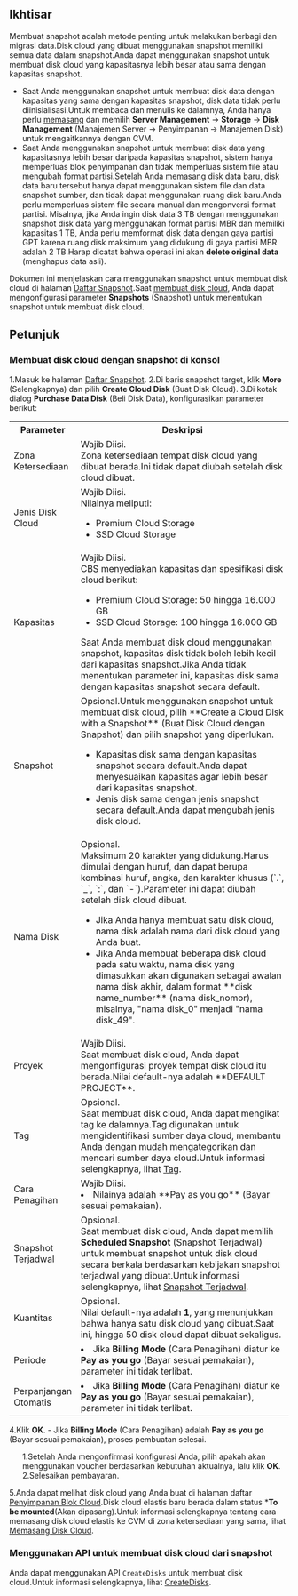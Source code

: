 ## Ikhtisar
Membuat snapshot adalah metode penting untuk melakukan berbagi dan migrasi data.Disk cloud yang dibuat menggunakan snapshot memiliki semua data dalam snapshot.Anda dapat menggunakan snapshot untuk membuat disk cloud yang kapasitasnya lebih besar atau sama dengan kapasitas snapshot.
- Saat Anda menggunakan snapshot untuk membuat disk data dengan kapasitas yang sama dengan kapasitas snapshot, disk data tidak perlu diinisialisasi.Untuk membaca dan menulis ke dalamnya, Anda hanya perlu [memasang](https://intl.cloud.tencent.com/document/product/362/32401) dan memilih **Server Management** -> **Storage** -> **Disk Management** (Manajemen Server -> Penyimpanan -> Manajemen Disk) untuk mengaitkannya dengan CVM.
- Saat Anda menggunakan snapshot untuk membuat disk data yang kapasitasnya lebih besar daripada kapasitas snapshot, sistem hanya memperluas blok penyimpanan dan tidak memperluas sistem file atau mengubah format partisi.Setelah Anda [memasang](https://intl.cloud.tencent.com/document/product/362/32401) disk data baru, disk data baru tersebut hanya dapat menggunakan sistem file dan data snapshot sumber, dan tidak dapat menggunakan ruang disk baru.Anda perlu memperluas sistem file secara manual dan mengonversi format partisi.
Misalnya, jika Anda ingin disk data 3 TB dengan menggunakan snapshot disk data yang menggunakan format partisi MBR dan memiliki kapasitas 1 TB, Anda perlu memformat disk data dengan gaya partisi GPT karena ruang disk maksimum yang didukung di gaya partisi MBR adalah 2 TB.Harap dicatat bahwa operasi ini akan **delete original data** (menghapus data asli).

Dokumen ini menjelaskan cara menggunakan snapshot untuk membuat disk cloud di halaman [Daftar Snapshot](https://console.cloud.tencent.com/cvm/snapshot).Saat [membuat disk cloud](https://intl.cloud.tencent.com/document/product/362/5744), Anda dapat mengonfigurasi parameter **Snapshots** (Snapshot) untuk menentukan snapshot untuk membuat disk cloud.


## Petunjuk
### Membuat disk cloud dengan snapshot di konsol
1.Masuk ke halaman [Daftar Snapshot](https://console.cloud.tencent.com/cvm/snapshot).
2.Di baris snapshot target, klik **More** (Selengkapnya) dan pilih **Create Cloud Disk** (Buat Disk Cloud).
3.Di kotak dialog **Purchase Data Disk** (Beli Disk Data), konfigurasikan parameter berikut:
<table>
<tr>
<th width="12%">Parameter</th>
<th>Deskripsi</th>
</tr>
<tr>
<td>Zona Ketersediaan</td>
<td>Wajib Diisi.</br>Zona ketersediaan tempat disk cloud yang dibuat berada.Ini tidak dapat diubah setelah disk cloud dibuat.</td>
</tr>
<tr>
<td>Jenis Disk Cloud</td>
<td>Wajib Diisi.</br>Nilainya meliputi:<ul><li>Premium Cloud Storage</li><li>SSD Cloud Storage</li></ul></td>
</tr>
<tr>
<td>Kapasitas</td>
<td>Wajib Diisi.</br>CBS menyediakan kapasitas dan spesifikasi disk cloud berikut:<ul><li>Premium Cloud Storage: 50 hingga 16.000 GB</li><li>SSD Cloud Storage: 100 hingga 16.000 GB</li></ul>Saat Anda membuat disk cloud menggunakan snapshot, kapasitas disk tidak boleh lebih kecil dari kapasitas snapshot.Jika Anda tidak menentukan parameter ini, kapasitas disk sama dengan kapasitas snapshot secara default.</td>
</tr>
<tr>
<td>Snapshot</td>
<td>Opsional.Untuk menggunakan snapshot untuk membuat disk cloud, pilih **Create a Cloud Disk with a Snapshot** (Buat Disk Cloud dengan Snapshot) dan pilih snapshot yang diperlukan. <ul><li>Kapasitas disk sama dengan kapasitas snapshot secara default.Anda dapat menyesuaikan kapasitas agar lebih besar dari kapasitas snapshot.</li><li>Jenis disk sama dengan jenis snapshot secara default.Anda dapat mengubah jenis disk cloud.</li></ul></td>
</tr>
<tr>
<td>Nama Disk</td>
<td>Opsional.</br>Maksimum 20 karakter yang didukung.Harus dimulai dengan huruf, dan dapat berupa kombinasi huruf, angka, dan karakter khusus (`.`, `_`, `:`, dan `-`).Parameter ini dapat diubah setelah disk cloud dibuat.<ul><li>Jika Anda hanya membuat satu disk cloud, nama disk adalah nama dari disk cloud yang Anda buat.</li><li>Jika Anda membuat beberapa disk cloud pada satu waktu, nama disk yang dimasukkan akan digunakan sebagai awalan nama disk akhir, dalam format **disk name_number** (nama disk_nomor), misalnya, "nama disk_0" menjadi "nama disk_49".</li> </ul></td>
</tr>
<tr>
<td>Proyek</td>
<td>Wajib Diisi.</br>Saat membuat disk cloud, Anda dapat mengonfigurasi proyek tempat disk cloud itu berada.Nilai default-nya adalah **DEFAULT PROJECT**.</td>
</tr>
<tr>
<td>Tag</td>
<td>Opsional.</br>Saat membuat disk cloud, Anda dapat mengikat tag ke dalamnya.Tag digunakan untuk mengidentifikasi sumber daya cloud, membantu Anda dengan mudah mengategorikan dan mencari sumber daya cloud.Untuk informasi selengkapnya, lihat <a href="https://intl.cloud.tencent.com/document/product/651">Tag</a>.</td>
</tr>
<tr>
<td>Cara Penagihan</td>
<td>Wajib Diisi.<li>Nilainya adalah **Pay as you go** (Bayar sesuai pemakaian).</li></ul></td>
</tr>
<tr>
<tr>
<td>Snapshot Terjadwal</td>
<td>Opsional.</br>Saat membuat disk cloud, Anda dapat memilih <b>Scheduled Snapshot</b> (Snapshot Terjadwal) untuk membuat snapshot untuk disk cloud secara berkala berdasarkan kebijakan snapshot terjadwal yang dibuat.Untuk informasi selengkapnya, lihat <a href="https://intl.cloud.tencent.com/document/product/362/35238">Snapshot Terjadwal</a>.
</tr>
<tr>
<td>Kuantitas</td>
<td>Opsional.</br>Nilai default-nya adalah <b>1</b>, yang menunjukkan bahwa hanya satu disk cloud yang dibuat.Saat ini, hingga 50 disk cloud dapat dibuat sekaligus.</td>
</tr>
<tr>
<td>Periode</td>
<td></li><li>Jika <b>Billing Mode</b> (Cara Penagihan) diatur ke <b>Pay as you go</b> (Bayar sesuai pemakaian), parameter ini tidak terlibat.</li></ul></td>
</tr>
<tr>
<td>Perpanjangan Otomatis</td>
<td> <li>Jika <b>Billing Mode</b> (Cara Penagihan) diatur ke <b>Pay as you go</b> (Bayar sesuai pemakaian), parameter ini tidak terlibat.</li></ul></td>
</tr>
</table>
4.Klik <b>OK</b>.
- Jika <b>Billing Mode</b> (Cara Penagihan) adalah <b>Pay as you go</b> (Bayar sesuai pemakaian), proses pembuatan selesai.
<ol>
1.Setelah Anda mengonfirmasi konfigurasi Anda, pilih apakah akan menggunakan voucher berdasarkan kebutuhan aktualnya, lalu klik <b>OK</b>.
2.Selesaikan pembayaran.
</ol>

5.Anda dapat melihat disk cloud yang Anda buat di halaman daftar [Penyimpanan Blok Cloud](https://console.cloud.tencent.com/cvm/cbs).Disk cloud elastis baru berada dalam status *<b>To be mounted</b>(Akan dipasang).Untuk informasi selengkapnya tentang cara memasang disk cloud elastis ke CVM di zona ketersediaan yang sama, lihat [Memasang Disk Cloud](https://intl.cloud.tencent.com/document/product/362/32401).

### Menggunakan API untuk membuat disk cloud dari snapshot
Anda dapat menggunakan API `CreateDisks` untuk membuat disk cloud.Untuk informasi selengkapnya, lihat [CreateDisks](https://intl.cloud.tencent.com/document/product/362/16312).
